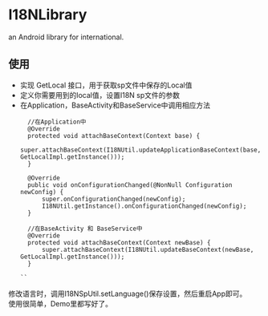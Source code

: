 # I18NLibrary
an Android library for international.  

## 使用
* 实现 GetLocal 接口，用于获取sp文件中保存的Local值
* 定义你需要用到的local值，设置I18N sp文件的参数
* 在Application，BaseActivity和BaseService中调用相应方法
  ```
    //在Application中
    @Override
    protected void attachBaseContext(Context base) {
        super.attachBaseContext(I18NUtil.updateApplicationBaseContext(base, GetLocalImpl.getInstance()));
    }

    @Override
    public void onConfigurationChanged(@NonNull Configuration newConfig) {
        super.onConfigurationChanged(newConfig);
        I18NUtil.getInstance().onConfigurationChanged(newConfig);
    }
    
    //在BaseActivity 和 BaseService中
    @Override
    protected void attachBaseContext(Context newBase) {
        super.attachBaseContext(I18NUtil.updateBaseContext(newBase, GetLocalImpl.getInstance()));
    }
  
  ``
  
 修改语言时，调用I18NSpUtil.setLanguage()保存设置，然后重启App即可。  
 使用很简单，Demo里都写好了。
